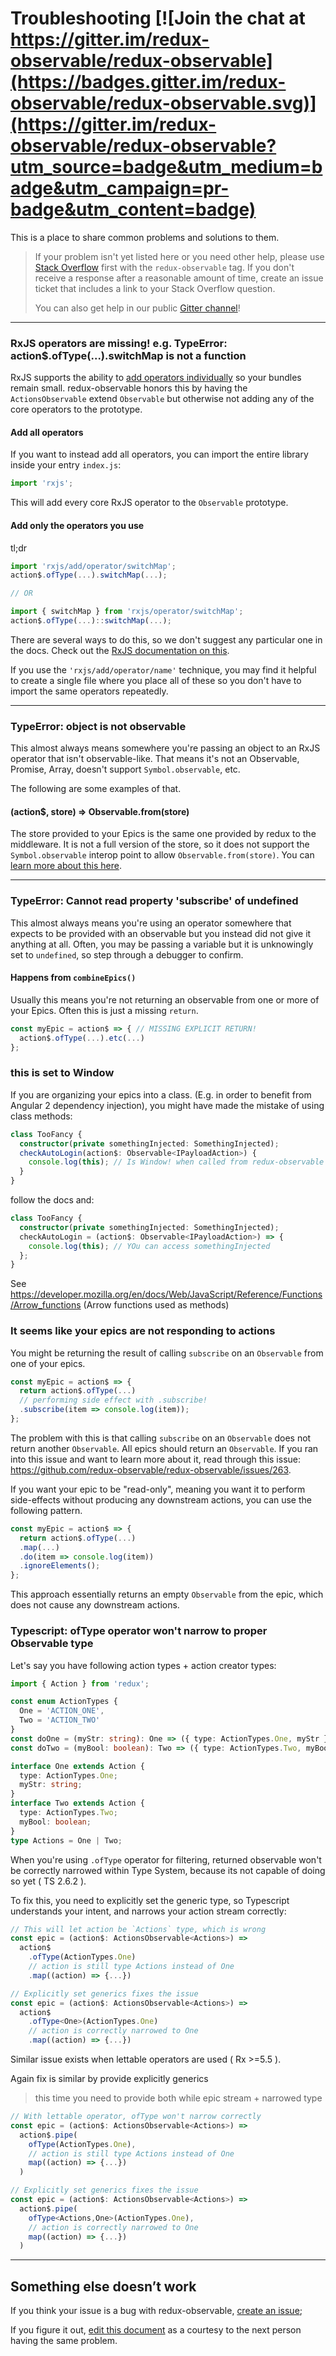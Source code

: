 # Troubleshooting [![Join the chat at https://gitter.im/redux-observable/redux-observable](https://badges.gitter.im/redux-observable/redux-observable.svg)](https://gitter.im/redux-observable/redux-observable?utm_source=badge&utm_medium=badge&utm_campaign=pr-badge&utm_content=badge)

This is a place to share common problems and solutions to them.

> If your problem isn't yet listed here or you need other help, please use [Stack Overflow](http://stackoverflow.com/questions/tagged/redux-observable) first with the `redux-observable` tag. If you don't receive a response after a reasonable amount of time, create an issue ticket that includes a link to your Stack Overflow question.
>
> You can also get help in our public [Gitter channel](https://gitter.im/redux-observable/redux-observable)!

---

### RxJS operators are missing! e.g. TypeError: action$.ofType(...).switchMap is not a function

RxJS supports the ability to [add operators individually](https://github.com/ReactiveX/rxjs#installation-and-usage) so your bundles remain small. redux-observable honors this by having the `ActionsObservable` extend `Observable` but otherwise not adding any of the core operators to the prototype.

#### Add all operators

If you want to instead add all operators, you can import the entire library inside your entry `index.js`:

```js
import 'rxjs';
```

This will add every core RxJS operator to the `Observable` prototype.

#### Add only the operators you use

tl;dr

```js
import 'rxjs/add/operator/switchMap';
action$.ofType(...).switchMap(...);

// OR

import { switchMap } from 'rxjs/operator/switchMap';
action$.ofType(...)::switchMap(...);
```

There are several ways to do this, so we don't suggest any particular one in the docs. Check out the [RxJS documentation on this](https://github.com/ReactiveX/rxjs#installation-and-usage).

If you use the `'rxjs/add/operator/name'` technique, you may find it helpful to create a single file where you place all of these so you don't have to import the same operators repeatedly.

---

### TypeError: object is not observable

This almost always means somewhere you're passing an object to an RxJS operator that isn't observable-like. That means it's not an Observable, Promise, Array, doesn't support `Symbol.observable`, etc.

The following are some examples of that.

#### (action$, store) => Observable.from(store)

The store provided to your Epics is the same one provided by redux to the middleware. It is not a full version of the store, so it does not support the `Symbol.observable` interop point to allow `Observable.from(store)`. You can [learn more about this here](https://github.com/redux-observable/redux-observable/issues/56).

---

### TypeError: Cannot read property 'subscribe' of undefined

This almost always means you're using an operator somewhere that expects to be provided with an observable but you instead did not give it anything at all. Often, you may be passing a variable but it is unknowingly set to `undefined`, so step through a debugger to confirm.

#### Happens from `combineEpics()`

Usually this means you're not returning an observable from one or more of your Epics. Often this is just a missing `return`.

```js
const myEpic = action$ => { // MISSING EXPLICIT RETURN!
  action$.ofType(...).etc(...)
};
```

### this is set to Window

If you are organizing your epics into a class. (E.g. in order to benefit from Angular 2 dependency injection), you might have made the mistake of using class methods:

```typescript
class TooFancy {
  constructor(private somethingInjected: SomethingInjected);
  checkAutoLogin(action$: Observable<IPayloadAction>) {
    console.log(this); // Is Window! when called from redux-observable
  }
}
```

follow the docs and:

```typescript
class TooFancy {
  constructor(private somethingInjected: SomethingInjected);
  checkAutoLogin = (action$: Observable<IPayloadAction>) => {
    console.log(this); // YOu can access somethingInjected
  };
}
```

See https://developer.mozilla.org/en/docs/Web/JavaScript/Reference/Functions/Arrow_functions (Arrow functions used as methods)

### It seems like your epics are not responding to actions

You might be returning the result of calling `subscribe` on an `Observable` from one of your epics.

```js
const myEpic = action$ => {
  return action$.ofType(...)
  // performing side effect with .subscribe!
  .subscribe(item => console.log(item));
};
```

The problem with this is that calling `subscribe` on an `Observable` does not return another `Observable`.
All epics should return an `Observable`.
If you ran into this issue and want to learn more about it, read through this issue: https://github.com/redux-observable/redux-observable/issues/263.

If you want your epic to be "read-only", meaning you want it to perform side-effects
without producing any downstream actions, you can use the following pattern.

```js
const myEpic = action$ => {
  return action$.ofType(...)
  .map(...)
  .do(item => console.log(item))
  .ignoreElements();
};
```

This approach essentially returns an empty `Observable` from the epic, which does not cause any downstream actions.

### Typescript: ofType operator won't narrow to proper Observable type

Let's say you have following action types + action creator types:

```ts
import { Action } from 'redux';

const enum ActionTypes {
  One = 'ACTION_ONE',
  Two = 'ACTION_TWO'
}
const doOne = (myStr: string): One => ({ type: ActionTypes.One, myStr });
const doTwo = (myBool: boolean): Two => ({ type: ActionTypes.Two, myBool });

interface One extends Action {
  type: ActionTypes.One;
  myStr: string;
}
interface Two extends Action {
  type: ActionTypes.Two;
  myBool: boolean;
}
type Actions = One | Two;
```

When you're using `.ofType` operator for filtering, returned observable won't be correctly narrowed within Type System, because its not capable of doing so yet ( TS 2.6.2 ).

To fix this, you need to explicitly set the generic type, so Typescript understands your intent, and narrows your action stream correctly:

```ts
// This will let action be `Actions` type, which is wrong
const epic = (action$: ActionsObservable<Actions>) =>
  action$
    .ofType(ActionTypes.One)
    // action is still type Actions instead of One
    .map((action) => {...})

// Explicitly set generics fixes the issue
const epic = (action$: ActionsObservable<Actions>) =>
  action$
    .ofType<One>(ActionTypes.One)
    // action is correctly narrowed to One
    .map((action) => {...})
```

Similar issue exists when lettable operators are used ( Rx >=5.5 ).

Again fix is similar by provide explicitly generics

> this time you need to provide both while epic stream + narrowed type

```ts
// With lettable operator, ofType won't narrow correctly
const epic = (action$: ActionsObservable<Actions>) =>
  action$.pipe(
    ofType(ActionTypes.One),
    // action is still type Actions instead of One
    map((action) => {...})
  )

// Explicitly set generics fixes the issue
const epic = (action$: ActionsObservable<Actions>) =>
  action$.pipe(
    ofType<Actions,One>(ActionTypes.One),
    // action is correctly narrowed to One
    map((action) => {...})
  )
```

---

## Something else doesn’t work

If you think your issue is a bug with redux-observable, [create an issue](https://github.com/redux-observable/redux-observable/issues);

If you figure it out, [edit this document](https://github.com/redux-observable/redux-observable/edit/master/docs/Troubleshooting.md) as a courtesy to the next person having the same problem.

